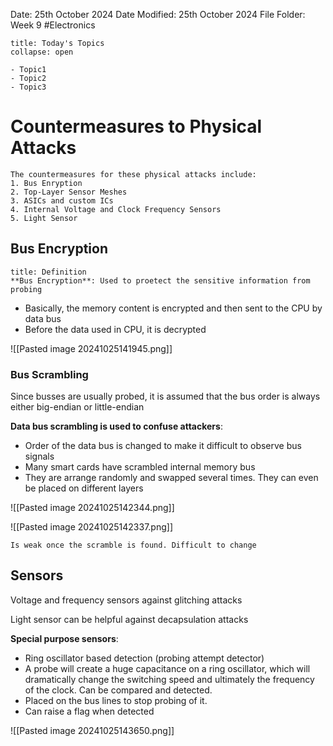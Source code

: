 Date: 25th October 2024
Date Modified: 25th October 2024
File Folder: Week 9
#Electronics

```ad-abstract
title: Today's Topics
collapse: open

- Topic1
- Topic2
- Topic3

```

# Countermeasures to Physical Attacks

```ad-summary
The countermeasures for these physical attacks include:
1. Bus Enryption
2. Top-Layer Sensor Meshes
3. ASICs and custom ICs
4. Internal Voltage and Clock Frequency Sensors
5. Light Sensor
```

## Bus Encryption

```ad-summary
title: Definition
**Bus Encryption**: Used to proetect the sensitive information from probing
```

- Basically, the memory content is encrypted and then sent to the CPU by data bus
- Before the data used in CPU, it is decrypted

![[Pasted image 20241025141945.png]]

### Bus Scrambling

Since busses are usually probed, it is assumed that the bus order is always either big-endian or little-endian


**Data bus scrambling is used to confuse attackers**:
- Order of the data bus is changed to make it difficult to observe bus signals
- Many smart cards have scrambled internal memory bus
- They are arrange randomly and swapped several times. They can even be placed on different layers

![[Pasted image 20241025142344.png]]

![[Pasted image 20241025142337.png]]

```ad-warning
Is weak once the scramble is found. Difficult to change
```

## Sensors

Voltage and frequency sensors against glitching attacks

Light sensor can be helpful against decapsulation attacks

**Special purpose sensors**:
- Ring oscillator based detection (probing attempt detector)
- A probe will create a huge capacitance on a ring oscillator, which will dramatically change the switching speed and ultimately the frequency of the clock. Can be compared and detected.
- Placed on the bus lines to stop probing of it.
- Can raise a flag when detected

![[Pasted image 20241025143650.png]]



